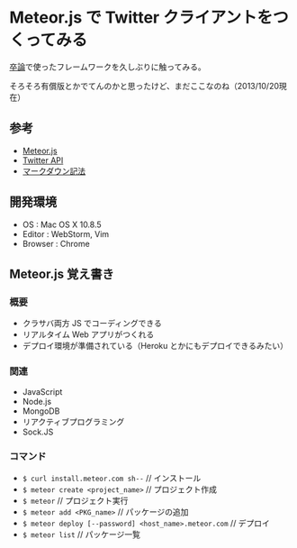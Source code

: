 # Meteor.js で Twitter クライアントをつくってみる

[卒論](https://github.com/TanakaYutaro/StatisticsGatheringSystem "卒論GitHub")で使ったフレームワークを久しぶりに触ってみる。

そろそろ有償版とかでてんのかと思ったけど、まだここなのね（2013/10/20現在）

## 参考
- [Meteor.js](http://www.meteor.com/ "Meteor.js")
- [Twitter API](http://qiita.com/rev86/items/eaef78275ba295c9858b "Twitter API")
- [マークダウン記法](http://qiita.com/Qiita/items/c686397e4a0f4f11683d "MarkDonw")

## 開発環境
- OS : Mac OS X 10.8.5
- Editor : WebStorm, Vim
- Browser : Chrome

## Meteor.js 覚え書き

### 概要

- クラサバ両方 JS でコーディングできる
- リアルタイム Web アプリがつくれる
- デプロイ環境が準備されている（Heroku とかにもデプロイできるみたい）

### 関連

- JavaScript
- Node.js
- MongoDB
- リアクティブプログラミング
- Sock.JS

### コマンド

- `$ curl install.meteor.com sh--` // インストール
- `$ meteor create <project_name>` // プロジェクト作成
- `$ meteor` // プロジェクト実行
- `$ meteor add <PKG_name>` // パッケージの追加
- `$ meteor deploy [--password] <host_name>.meteor.com` // デプロイ
- `$ meteor list` // パッケージ一覧

